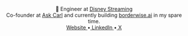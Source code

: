 <p align="center">
  👋
	Engineer at <a href="https://www.linkedin.com/company/disney-streaming/mycompany/">Disney Streaming</a> <br/>
	Co-founder at <a target="_blank" href="https://www.ask-carl.com">Ask Carl</a> and currently building <a target="_blank" href="https://www.borderwise.ai">borderwise.ai</a> in my spare time.<br/>
	<a target="_blank" href="https://www.jschuster.dev">Website </a>&#x2022;<a href="https://www.linkedin.com/in/johann-schuster-%F0%9F%8E%B6-769528b2/"> LinkedIn </a>&#x2022;<a href="https://twitter.com/jschuster_dev"> X</a>
</p>
